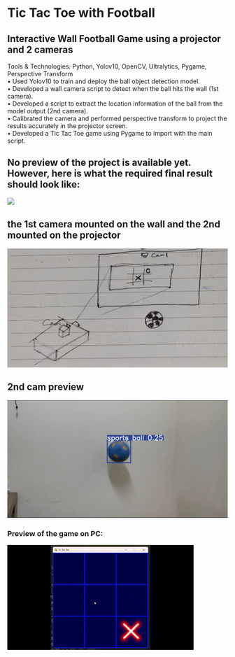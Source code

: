 # Tic Tac Toe with Football 
## Interactive Wall Football Game using a projector and 2 cameras
Tools & Technologies: Python, Yolov10, OpenCV, Ultralytics, Pygame, Perspective Transform  
•	Used Yolov10 to train and deploy the ball object detection model.  
•	Developed a wall camera script to detect when the ball hits the wall (1st camera).  
•	Developed a script to extract the location information of the ball from the model output (2nd camera).  
•	Calibrated the camera and performed perspective transform to project the results accurately in the projector screen.  
•	Developed a Tic Tac Toe game using Pygame to import with the main script.  

## No preview of the project is available yet. However, here is what the required final result should look like:
![](game.gif)

## the 1st camera mounted on the wall and the 2nd mounted on the projector  
![](IsometricView.jpg)

## 2nd cam preview
![](cam2.png)

### Preview of the game on PC:
![](xo.gif)
